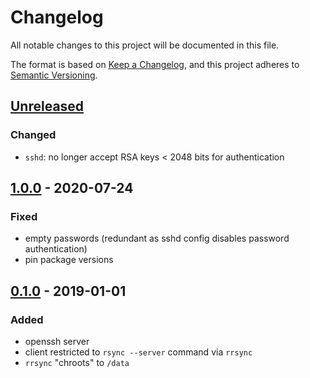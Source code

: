 # Changelog
All notable changes to this project will be documented in this file.

The format is based on [Keep a Changelog](https://keepachangelog.com/en/1.0.0/),
and this project adheres to [Semantic Versioning](https://semver.org/spec/v2.0.0.html).

## [Unreleased]
### Changed
- `sshd`: no longer accept RSA keys < 2048 bits for authentication

## [1.0.0] - 2020-07-24
### Fixed
- empty passwords (redundant as sshd config disables password authentication)
- pin package versions

## [0.1.0] - 2019-01-01
### Added
- openssh server
- client restricted to `rsync --server` command via `rrsync`
- `rrsync` "chroots" to `/data`

[Unreleased]: https://github.com/fphammerle/docker-rsync-sshd/compare/v1.0.0...master
[1.0.0]: https://github.com/fphammerle/docker-rsync-sshd/compare/0.1-amd64...v1.0.0
[0.1.0]: https://github.com/fphammerle/docker-rsync-sshd/tree/0.1-amd64
